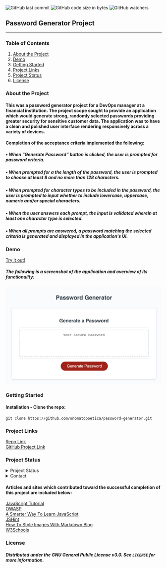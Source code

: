 ![GitHub last commit](https://img.shields.io/github/last-commit/onomatopoetica/password-generator)  ![GitHub code size in bytes](https://img.shields.io/github/languages/code-size/onomatopoetica/password-generator)  ![GitHub watchers](https://img.shields.io/github/watchers/onomatopoetica/password-generator?label=Watch&style=social)  


## Password Generator Project 

---

### Table of Contents
1. [About the Project](#About-The-Project)
1. [Demo](#Demo)
1. [Getting Started](#Getting-Started)
1. [Project Links](#Project-Links)
1. [Project Status](#Project-Status)
1. [License](#License)

### About the Project

#### This was a password generator project for a DevOps manager at a financial institution. The project scope sought to provide an application which would generate strong, randomly selected passwords providing greater security for sensitive customer data. The application was to have a clean and polished user interface rendering responsively across a variety of devices. 

#### Completion of the acceptance criteria implemented the following:
#####   • When "Generate Password" button is clicked, the user is prompted for password criteria. 
#####   • When prompted for a the length of the password, the user is prompted to choose at least 8 and no more than 128 characters.
#####   • When prompted for character types to be included in the password, the user is prompted to input whether to include lowercase, uppercase, numeric and/or special characters. 
#####   • When the user answers each prompt, the input is validated wherein at least one character type is selected.
#####   • When all prompts are answered, a password matching the selected criteria is generated and displayed in the application's UI.

### Demo

<a href="https://onomatopoetica.github.io/password-generator/" target="_blank">Try it out!</a>

##### The following is a screenshot of the application and overview of its functionality: <br>

<img src="assets/demo-screenshot.png" alt="password generator screenshot" title="screenshot" width="700" height="auto">

### Getting Started
#### Installation - Clone the repo: <br>
   ```  
   git clone https://github.com/onomatopoetica/password-generator.git
   ```

### Project Links
[Repo Link](https://github.com/onomatopoetica/password-generator) <br>
[GitHub Project Link](https://onomatopoetica.github.io/password-generator/)


### Project Status
<details>
    <summary>Project Status</summary>
    Active
</details>
<details>
    <summary>Contact</summary>
    jendotb@gmail.com
</details>

#### Articles and sites which contributed toward the successful completion of this project are included below:

[JavaScript Tutorial](https://www.javascripttutorial.net/) <br>
[OWASP](https://owasp.org/www-community/password-special-characters) <br>
[A Smarter Way To Learn JavaScript](https://www.asmarterwaytolearn.com/js/) <br>
[JSHint](https://jshint.com/) <br>
[How To Style Images With Markdown Blog](https://www.xaprb.com/blog/how-to-style-images-with-markdown/) <br>
[W3Schools](https://www.w3schools.com/js/default.asp) <br>

### License
##### Distributed under the GNU General Public License v3.0. See `LICENSE` for more information.

